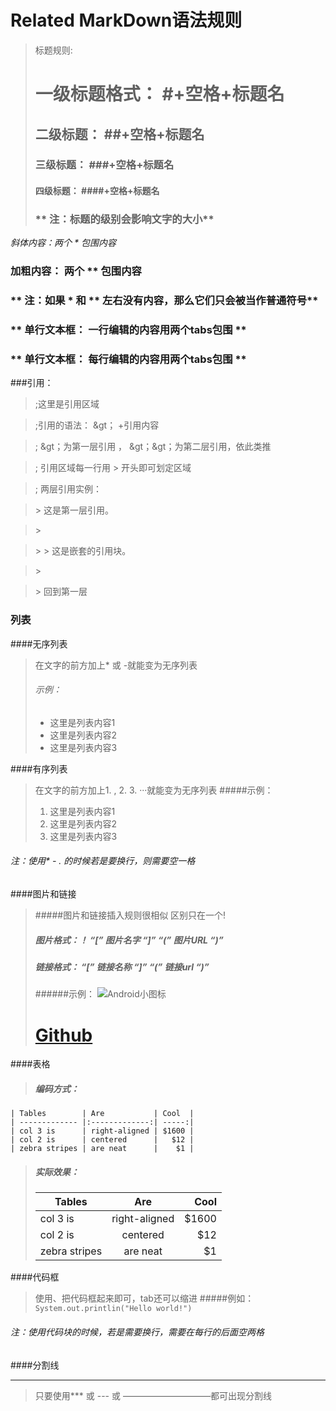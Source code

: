 Related
MarkDown语法规则
=================================

> 标题规则:
> # 一级标题格式： #+空格+标题名
> ## 二级标题： ##+空格+标题名
> ### 三级标题： ###+空格+标题名
> #### 四级标题： ####+空格+标题名
> ### ** 注：标题的级别会影响文字的大小**

*斜体内容：两个 * 包围内容*
### **加粗内容： 两个 ** 包围内容**
### ** 注：如果 * 和 ** 左右没有内容，那么它们只会被当作普通符号**
### ** 单行文本框： 一行编辑的内容用两个tabs包围 **
### ** 单行文本框： 每行编辑的内容用两个tabs包围 **

###引用：
>;这里是引用区域

>;引用的语法： &gt； +引用内容

>;  &gt；为第一层引用 ， &gt；&gt；为第二层引用，依此类推

>; 引用区域每一行用 > 开头即可划定区域

>; 两层引用实例：

>&gt; 这是第一层引用。

>&gt;

>&gt; &gt; 这是嵌套的引用块。

>&gt;

>&gt; 回到第一层


### 列表

####无序列表
> 在文字的前方加上* 或 -就能变为无序列表
> ###### 示例：
> * 这里是列表内容1
> * 这里是列表内容2
> * 这里是列表内容3

####有序列表
> 在文字的前方加上1. , 2. 3. ···就能变为无序列表 
> #####示例：
> 1. 这里是列表内容1
> 2. 这里是列表内容2
> 3. 这里是列表内容3
###### 注：使用* - . 的时候若是要换行，则需要空一格

####图片和链接
> #####图片和链接插入规则很相似
> 区别只在一个!
> ##### 图片格式：！ “[” 图片名字 “]” “(” 图片URL “)”
> ##### 链接格式： “[” 链接名称 “]” “(” 链接url “)”
> ######示例： 
> ![Android小图标](http://f.hiphotos.baidu.com/baike/c0%3Dbaike80%2C5%2C5%2C80%2C26/sign=4fe590dbc895d143ce7bec711299e967/2934349b033b5bb5c4a85c2636d3d539b700bcee.jpg)
> # [Github](www.github.com)

####表格
> ##### 编码方式：
`| Tables        | Are           | Cool  |`   
`| ------------- |:-------------:| -----:|`   
`| col 3 is      | right-aligned | $1600 |`   
`| col 2 is      | centered      |   $12 |`   
`| zebra stripes | are neat      |    $1 |`   

> ##### 实际效果：
> | Tables        | Are           | Cool  |
> | ------------- |:-------------:| -----:|
> | col 3 is      | right-aligned | $1600 |
> | col 2 is      | centered      |   $12 |
> | zebra stripes | are neat      |    $1 |


####代码框
> 使用、把代码框起来即可，tab还可以缩进
> #####例如： 
> `System.out.printlin("Hello world!")`
>
###### 注：使用代码块的时候，若是需要换行，需要在每行的后面空两格

####分割线
***
> 只要使用*** 或 --- 或 ——————————都可出现分割线



